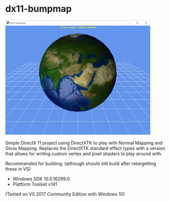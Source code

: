 # dx11-bumpmap
<img src="globe.jpg" width="457px"></img>


Simple DirectX 11 project using DirectXTK to play with Normal Mapping and Gloss Mapping.
Replaces the DirectXTK standard effect types with a version that allows for writing custom vertex and pixel shaders to play around with.

Recommended for building: (although should still build after retargetting these in VS)
+ Windows SDK 10.0.16299.0
+ Platform Toolset v141

(Tested on VS 2017 Community Edition with Windows 10)

